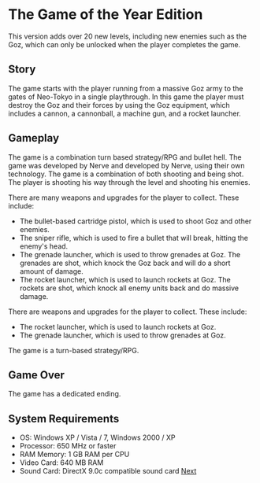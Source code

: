 # The Game of the Year Edition

This version adds over 20 new levels, including new enemies such as the Goz, which can only be unlocked when the player completes the game.

## Story

The game starts with the player running from a massive Goz army to the gates of Neo-Tokyo in a single playthrough. In this game the player must destroy the Goz and their forces by using the Goz equipment, which includes a cannon, a cannonball, a machine gun, and a rocket launcher.

## Gameplay

The game is a combination turn based strategy/RPG and bullet hell. The game was developed by Nerve and developed by Nerve, using their own technology. The game is a combination of both shooting and being shot. The player is shooting his way through the level and shooting his enemies.

There are many weapons and upgrades for the player to collect. These include:

*   The bullet-based cartridge pistol, which is used to shoot Goz and other enemies.
*   The sniper rifle, which is used to fire a bullet that will break, hitting the enemy's head.
*   The grenade launcher, which is used to throw grenades at Goz. The grenades are shot, which knock the Goz back and will do a short amount of damage.
*   The rocket launcher, which is used to launch rockets at Goz. The rockets are shot, which knock all enemy units back and do massive damage.

There are weapons and upgrades for the player to collect. These include:

*   The rocket launcher, which is used to launch rockets at Goz.
*   The grenade launcher, which is used to throw grenades at Goz.

The game is a turn-based strategy/RPG.

## Game Over

The game has a dedicated ending.

## System Requirements

*   OS: Windows XP / Vista / 7, Windows 2000 / XP
*   Processor: 650 MHz or faster
*   RAM Memory: 1 GB RAM per CPU
*   Video Card: 640 MB RAM
*   Sound Card: DirectX 9.0c compatible sound card
[Next](40.md)